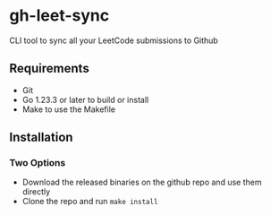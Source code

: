 # gh-leet-sync

CLI tool to sync all your LeetCode submissions to Github

## Requirements

- Git
- Go 1.23.3 or later to build or install
- Make to use the Makefile

## Installation

### Two Options

- Download the released binaries on the github repo and use them directly
- Clone the repo and run `make install`
